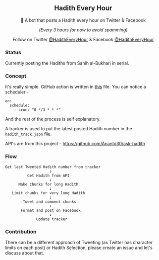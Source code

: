 <p align="center">
 <h2 align="center">Hadith Every Hour</h2>
 <p align="center">📖 A bot that posts a Hadith every hour on Twitter & Facebook</p>
 <p align="center"><i>(Every 3 hours for now to avoid spamming)</i></p>
</p>
<p align="center">
  Follow on Twitter <a href="https://twitter.com/HadithEveryHour">@HadithEveryHour</a> & Facebook <a href="https://www.facebook.com/HadithEveryHour">@HadithEveryHour</a>
</p>

### Status
Currently posting the Hadiths from Sahih al-Bukhari in serial.

### Concept
It's really simple. GitHub action is written in <a href="/.github/workflows/tweet_hadith.yml">this</a> file. You can notice a scheduler - 
```
on:
  schedule:
    - cron: "0 */3 * * *"
```
And the rest of the process is self explanatory.

A tracker is used to put the latest posted Hadith number in the `hadith_track.json` file. 

API's are from this project - https://github.com/Ananto30/ask-hadith

### Flow
```
Get last Tweeted Hadith number from tracker
                    ⭣
          Get Hadith from API 
                    ⭣
      Make chunks for long Hadith
                    ⭣
   Limit chunks for very long Hadith 
                    ⭣
        Tweet and comment chunks
                    ⭣
       Format and post on Facebook
                    ⭣
              Update tracker
```

### Contribution
There can be a different approach of Tweeting (as Twitter has character limits on each post) or Hadith Selection, please create an issue and let's discuss about that.
